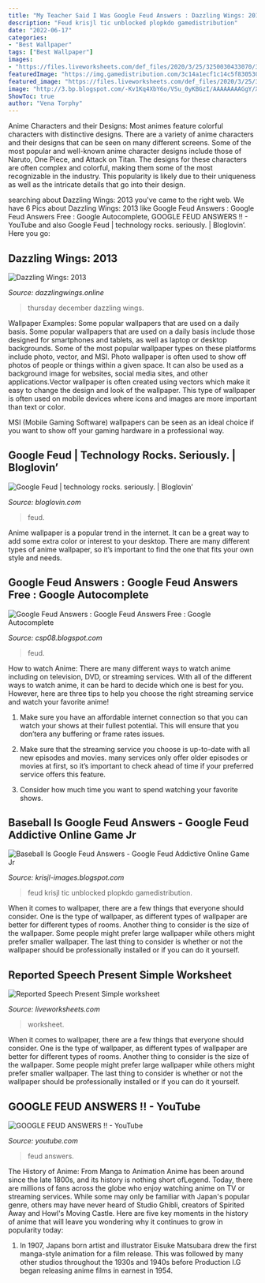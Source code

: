 ```yaml
---
title: "My Teacher Said I Was Google Feud Answers : Dazzling Wings: 2013"
description: "Feud krisjl tic unblocked plopkdo gamedistribution"
date: "2022-06-17"
categories:
- "Best Wallpaper"
tags: ["Best Wallpaper"]
images:
- "https://files.liveworksheets.com/def_files/2020/3/25/3250030433070/3250030433070001.jpg"
featuredImage: "https://img.gamedistribution.com/3c14a1ecf1c14c5f8305309ac6afcf7b-512x512.jpeg"
featured_image: "https://files.liveworksheets.com/def_files/2020/3/25/3250030433070/3250030433070001.jpg"
image: "http://3.bp.blogspot.com/-Kv1Kq4XbY6o/VSu_0yKBGzI/AAAAAAAAGgY/X5lT0Urt-z4/s1600/2015-04-13_0808.png"
ShowToc: true
author: "Vena Torphy"
---
```



Anime Characters and their Designs: Most animes feature colorful characters with distinctive designs.
There are a variety of anime characters and their designs that can be seen on many different screens. Some of the most popular and well-known anime character designs include those of Naruto, One Piece, and Attack on Titan. The designs for these characters are often complex and colorful, making them some of the most recognizable in the industry. This popularity is likely due to their uniqueness as well as the intricate details that go into their design.

	

		
searching about Dazzling Wings: 2013 you've came to the right web. We have 6 Pics about Dazzling Wings: 2013 like Google Feud Answers : Google Feud Answers Free : Google Autocomplete, GOOGLE FEUD ANSWERS !! - YouTube and also Google Feud | technology rocks. seriously. | Bloglovin’. Here you go:
		
    
## Dazzling Wings: 2013

<img loading=lazy src="http://bp3.blogger.com/_rCgb93H-rfQ/R87hJP9jqTI/AAAAAAAAAAM/wmFDNisfems/S730/DW-full.jpg" onerror="this.onerror=null;this.src='https://tse2.mm.bing.net/th?id=OIP.pfwMR-hX7UZFUhLhyBRDsQHaD1&amp;pid=15.1';" alt="Dazzling Wings: 2013">

_Source: dazzlingwings.online_

>thursday december dazzling wings. 

	

Wallpaper Examples: Some popular wallpapers that are used on a daily basis.
Some popular wallpapers that are used on a daily basis include those designed for smartphones and tablets, as well as laptop or desktop backgrounds. Some of the most popular wallpaper types on these platforms include photo, vector, and MSI. 
Photo wallpaper is often used to show off photos of people or things within a given space. It can also be used as a background image for websites, social media sites, and other applications.Vector wallpaper is often created using vectors which make it easy to change the design and look of the wallpaper. This type of wallpaper is often used on mobile devices where icons and images are more important than text or color. 

MSI (Mobile Gaming Software) wallpapers can be seen as an ideal choice if you want to show off your gaming hardware in a professional way.

    
## Google Feud | Technology Rocks. Seriously. | Bloglovin’

<img loading=lazy src="http://3.bp.blogspot.com/-Kv1Kq4XbY6o/VSu_0yKBGzI/AAAAAAAAGgY/X5lT0Urt-z4/s1600/2015-04-13_0808.png" onerror="this.onerror=null;this.src='https://tse3.mm.bing.net/th?id=OIP.YzgiWm_gAxcY9_S6uaLGpQHaGW&amp;pid=15.1';" alt="Google Feud | technology rocks. seriously. | Bloglovin’">

_Source: bloglovin.com_

>feud. 

	

Anime wallpaper is a popular trend in the internet. It can be a great way to add some extra color or interest to your desktop. There are many different types of anime wallpaper, so it’s important to find the one that fits your own style and needs.

    
## Google Feud Answers : Google Feud Answers Free : Google Autocomplete

<img loading=lazy src="https://lh5.googleusercontent.com/proxy/aXU5ajBae8JB8WfS8N6y6Y1TUItnTS2rzwiZgCTafSQMJ45CMkTj55zyx_THw9781j-jnJOtb9N_XitURn9rZqIaa807ybW1TmKgDrpQcms8ARZB5hTt7i4tYQn9rY_Z-Hs0DgU97NnpA4CUNJg=w1200-h630-p-k-no-nu" onerror="this.onerror=null;this.src='https://tse1.mm.bing.net/th?id=OIP.ctTiDxIfWKNgREPWXRyErwHaEt&amp;pid=15.1';" alt="Google Feud Answers : Google Feud Answers Free : Google Autocomplete">

_Source: csp08.blogspot.com_

>feud. 

	

How to watch Anime: There are many different ways to watch anime including on television, DVD, or streaming services.
With all of the different ways to watch anime, it can be hard to decide which one is best for you. However, here are three tips to help you choose the right streaming service and watch your favorite anime!
1. Make sure you have an affordable internet connection so that you can watch your shows at their fullest potential. This will ensure that you don’tera any buffering or frame rates issues.

2. Make sure that the streaming service you choose is up-to-date with all new episodes and movies. many services only offer older episodes or movies at first, so it’s important to check ahead of time if your preferred service offers this feature.

3. Consider how much time you want to spend watching your favorite shows.

    
## Baseball Is Google Feud Answers - Google Feud Addictive Online Game Jr

<img loading=lazy src="https://img.gamedistribution.com/3c14a1ecf1c14c5f8305309ac6afcf7b-512x512.jpeg" onerror="this.onerror=null;this.src='https://tse4.mm.bing.net/th?id=OIP.e6m9eUni6jnF-1stq3-8AgHaHa&amp;pid=15.1';" alt="Baseball Is Google Feud Answers - Google Feud Addictive Online Game Jr">

_Source: krisjl-images.blogspot.com_

>feud krisjl tic unblocked plopkdo gamedistribution. 

	

When it comes to wallpaper, there are a few things that everyone should consider. One is the type of wallpaper, as different types of wallpaper are better for different types of rooms. Another thing to consider is the size of the wallpaper. Some people might prefer large wallpaper while others might prefer smaller wallpaper. The last thing to consider is whether or not the wallpaper should be professionally installed or if you can do it yourself.

    
## Reported Speech Present Simple Worksheet

<img loading=lazy src="https://files.liveworksheets.com/def_files/2020/3/25/3250030433070/3250030433070001.jpg" onerror="this.onerror=null;this.src='https://tse4.mm.bing.net/th?id=OIP.Fmb93s2T6dcfLHWGGGWsjAHaKd&amp;pid=15.1';" alt="Reported Speech Present Simple worksheet">

_Source: liveworksheets.com_

>worksheet. 

	

When it comes to wallpaper, there are a few things that everyone should consider. One is the type of wallpaper, as different types of wallpaper are better for different types of rooms. Another thing to consider is the size of the wallpaper. Some people might prefer large wallpaper while others might prefer smaller wallpaper. The last thing to consider is whether or not the wallpaper should be professionally installed or if you can do it yourself.

    
## GOOGLE FEUD ANSWERS !! - YouTube

<img loading=lazy src="https://i.ytimg.com/vi/Z0SGFFxxvQg/maxresdefault.jpg" onerror="this.onerror=null;this.src='https://tse1.mm.bing.net/th?id=OIP.JDZkzN0AewQ5YprHJ1FaSgHaEK&amp;pid=15.1';" alt="GOOGLE FEUD ANSWERS !! - YouTube">

_Source: youtube.com_

>feud answers. 

	

The History of Anime: From Manga to Animation
Anime has been around since the late 1800s, and its history is nothing short ofLegend. Today, there are millions of fans across the globe who enjoy watching anime on TV or streaming services. While some may only be familiar with Japan's popular genre, others may have never heard of Studio Ghibli, creators of Spirited Away and Howl's Moving Castle. Here are five key moments in the history of anime that will leave you wondering why it continues to grow in popularity today:
1) In 1907, Japans born artist and illustrator Eisuke Matsubara drew the first manga-style animation for a film release. This was followed by many other studios throughout the 1930s and 1940s before Production I.G began releasing anime films in earnest in 1954.

